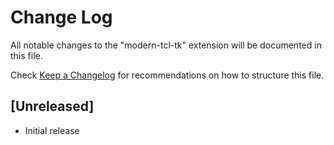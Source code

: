 # Change Log

All notable changes to the "modern-tcl-tk" extension will be documented in this file.

Check [Keep a Changelog](http://keepachangelog.com/) for recommendations on how to structure this file.

## [Unreleased]

- Initial release